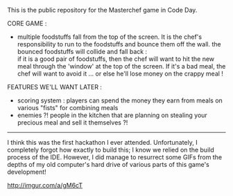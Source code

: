 This is the public repository for the Masterchef game in Code Day.

CORE GAME  : 
- multiple foodstuffs fall from the top of the screen. It is the chef's 
  responsibility to run to the foodstuffs and bounce them off the wall. 
  the bounced foodstuffs will collide and fall back :  
  if it is a good pair of foodstuffs, then the chef will want to hit the 
  new meal through the 'window' at the top of the screen. If it's a bad meal,
  the chef will want to avoid it ... or else he'll lose money on the crappy 
  meal ! 

FEATURES WE'LL WANT LATER :
- scoring system : players can spend the money they earn from meals
  on various "fists" for combining meals 
- enemies ?! people in the kitchen that are planning on stealing your precious 
  meal and sell it themselves ?!
  
  
------------

  I think this was the first hackathon I ever attended. Unfortunately, I completely forgot how exactly to build this; I know we relied on the build process of the IDE. However, I did manage to resurrect some GIFs from the depths of my old computer's hard drive of various parts of this game's development!
  
  http://imgur.com/a/gM6cT
